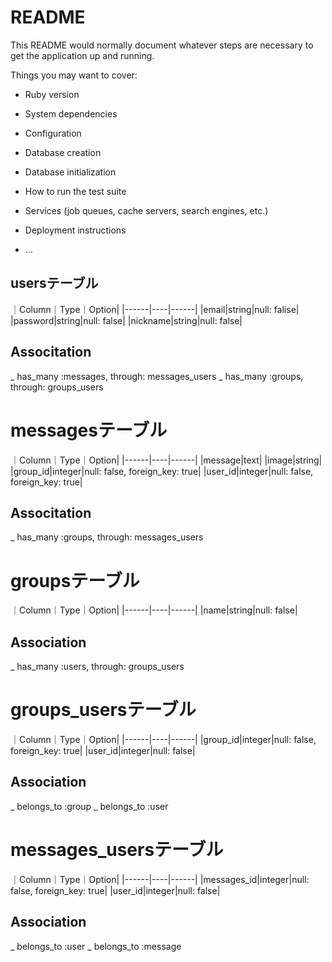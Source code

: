 # README

This README would normally document whatever steps are necessary to get the
application up and running.

Things you may want to cover:

* Ruby version

* System dependencies

* Configuration

* Database creation

* Database initialization

* How to run the test suite

* Services (job queues, cache servers, search engines, etc.)

* Deployment instructions

* ...

## usersテーブル

｜Column｜Type｜Option|
|------|----|------|
|email|string|null: falise|
|password|string|null: false|
|nickname|string|null: false|

## Associtation
_ has_many :messages, through: messages_users
_ has_many :groups, through: groups_users


# messagesテーブル
｜Column｜Type｜Option|
|------|----|------|
|message|text|
|image|string|
|group_id|integer|null: false, foreign_key: true|
|user_id|integer|null: false, foreign_key: true|

## Associtation
_ has_many :groups, through: messages_users


# groupsテーブル
｜Column｜Type｜Option|
|------|----|------|
|name|string|null: false|

## Association
_ has_many :users, through: groups_users


# groups_usersテーブル
｜Column｜Type｜Option|
|------|----|------|
|group_id|integer|null: false, foreign_key: true|
|user_id|integer|null: false|

## Association
_ belongs_to :group
_ belongs_to :user


# messages_usersテーブル
｜Column｜Type｜Option|
|------|----|------|
|messages_id|integer|null: false, foreign_key: true|
|user_id|integer|null: false|

## Association
_ belongs_to :user
_ belongs_to :message
